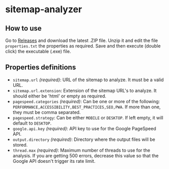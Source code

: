 # sitemap-analyzer

## How to use
Go to [Releases](https://github.com/JoaoPMoutinhoAlves/sitemap-analyzer/releases) and download the latest .ZIP file. Unzip it and edit the file `properties.txt` the properties as required. Save and then execute (double click) the executable (.exe) file.

## Properties definitions
- `sitemap.url` *(required)*: URL of the sitemap to analyze. It must be a valid URL.
- `sitemap.url.extension`: Extension of the sitemap URL's to analyze. It should either be 'html' or empty as required.
- `pagespeed.categories` *(required)*: Can be one or more of the following: `PERFORMANCE,ACCESSIBILITY,BEST_PRACTICES,SEO,PWA`. If more than one, they must be comma separated.
- `pagespeed.strategy`: Can be either `MOBILE` or `DESKTOP`. If left empty, it will default to `DESKTOP`.
- `google.api.key` *(required)*: API key to use for the Google PageSpeed API.
- `output.directory` *(required)*: Directory where the output files will be stored.
- `thread.max` *(required)*: Maximum number of threads to use for the analysis. If you are getting 500 errors, decrease this value so that the Google API doesn't trigger its rate limit.
